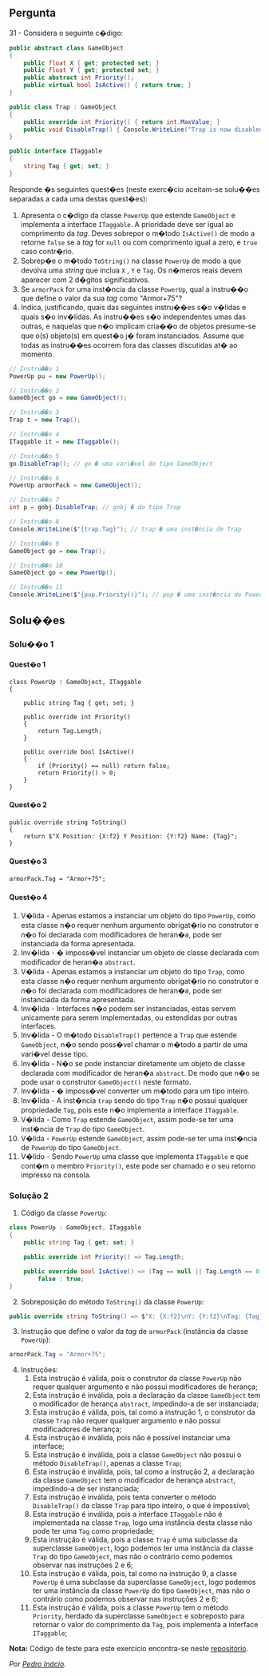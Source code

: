 ## Pergunta

31 - Considera o seguinte c�digo:

```cs
public abstract class GameObject
{
    public float X { get; protected set; }
    public float Y { get; protected set; }
    public abstract int Priority();
    public virtual bool IsActive() { return true; }
}
```

```cs
public class Trap : GameObject
{
    public override int Priority() { return int.MaxValue; }
    public void DisableTrap() { Console.WriteLine("Trap is now disabled."); }
}
```

```cs
public interface ITaggable
{
    string Tag { get; set; }
}
```

Responde �s seguintes quest�es (neste exerc�cio aceitam-se solu��es separadas
a cada uma destas quest�es):

1. Apresenta o c�digo da classe `PowerUp` que estende `GameObject` e implementa
   a interface `ITaggable`. A prioridade deve ser igual ao comprimento da
   *tag*. Deves sobrepor o m�todo `IsActive()` de modo a retorne `false` se a
   *tag* for `null` ou com comprimento igual a zero, e `true` caso contr�rio.
2. Sobrep�e o m�todo `ToString()` na classe `PowerUp` de modo a que devolva uma
   *string* que inclua `X` , `Y` e `Tag`. Os n�meros reais devem aparecer com 2
   d�gitos significativos.
3. Se `armorPack` for uma inst�ncia da classe `PowerUp`, qual a instru��o que
   define o valor da sua *tag* como "Armor+75"?
4. Indica, justificando, quais das seguintes instru��es s�o v�lidas e quais s�o
   inv�lidas. As instru��es s�o independentes umas das outras, e naquelas que
   n�o implicam cria��o de objetos presume-se que o(s) objeto(s) em quest�o j�
   foram instanciados. Assume que todas as instru��es ocorrem fora das classes
   discutidas at� ao momento.

```cs
// Instru��o 1
PowerUp pu = new PowerUp();
```

```cs
// Instru��o 2
GameObject go = new GameObject();
```

```cs
// Instru��o 3
Trap t = new Trap();
```

```cs
// Instru��o 4
ITaggable it = new ITaggable();
```

```cs
// Instru��o 5
go.DisableTrap(); // go � uma vari�vel do tipo GameObject
```

```cs
// Instru��o 6
PowerUp armorPack = new GameObject();
```

```cs
// Instru��o 7
int p = gobj.DisableTrap; // gobj � do tipo Trap
```

```cs
// Instru��o 8
Console.WriteLine($"{trap.Tag}"); // trap � uma inst�ncia de Trap
```

```cs
// Instru��o 9
GameObject go = new Trap();
```

```cs
// Instru��o 10
GameObject go = new PowerUp();
```

```cs
// Instru��o 11
Console.WriteLine($"{pup.Priority()}"); // pup � uma inst�ncia de PowerUp
```

## Solu��es

### Solu��o 1

#### Quest�o 1

```CSharp
class PowerUp : GameObject, ITaggable
{

    public string Tag { get; set; }

    public override int Priority()
    {
        return Tag.Length;
    }

    public override bool IsActive()
    {
        if (Priority() == null) return false;
        return Priority() > 0;
    }
}
```

#### Quest�o 2

```CSharp
public override string ToString()
{
    return $"X Position: {X:f2} Y Position: {Y:f2} Name: {Tag}";
}
```

#### Quest�o 3

```Csharp
armorPack.Tag = "Armor+75";
```

#### Quest�o 4

  1. V�lida - Apenas estamos a instanciar um objeto do tipo `PowerUp`, como esta
classe n�o requer nenhum argumento obrigat�rio no construtor e n�o foi declarada com
modificadores de heran�a, pode ser instanciada da forma apresentada.
  2. Inv�lida - � imposs�vel instanciar um objeto de classe declarada com modificador de
heran�a `abstract`.
  3. V�lida - Apenas estamos a instanciar um objeto do tipo `Trap`, como esta
classe n�o requer nenhum argumento obrigat�rio no construtor e n�o foi declarada com
modificadores de heran�a, pode ser instanciada da forma apresentada.
  4. Inv�lida - Interfaces n�o podem ser instanciadas, estas servem unicamente para
serem implementadas, ou estendidas por outras interfaces.
  5. Inv�lida - O m�todo `DisableTrap()` pertence a `Trap` que estende `GameObject`,
n�o sendo poss�vel chamar o m�todo a partir de uma vari�vel desse tipo.
  6. Inv�lida - N�o se pode instanciar diretamente um objeto de classe declarada com modificador de
heran�a `abstract`. De modo que n�o se pode usar o construtor `GameObject()` neste formato.
  7. Inv�lida - � imposs�vel converter um m�todo para um tipo inteiro.
  8. Inv�lida - A inst�ncia `trap` sendo do tipo `Trap` n�o possui qualquer propriedade
`Tag`, pois este n�o implementa a interface `ITaggable`.
  9. V�lida - Como `Trap` estende `GameObject`, assim pode-se ter uma inst�ncia de
`Trap` do tipo `GameObject`.
  10. V�lida - `PowerUp` estende `GameObject`, assim pode-se ter uma inst�ncia de
`PowerUp` do tipo `GameObject`.
  11. V�lido - Sendo `PowerUp` uma classe que implementa `ITaggable` e que cont�m
o membro `Priority()`, este pode ser chamado e o seu retorno impresso na consola.

### Solução 2

1. Código da classe `PowerUp`:

```cs
class PowerUp : GameObject, ITaggable
{
    public string Tag { get; set; }

    public override int Priority() => Tag.Length;

    public override bool IsActive() => (Tag == null || Tag.Length == 0) ?
        false : true;
}
```

2. Sobreposição do método `ToString()` da classe `PowerUp`:

```cs
public override string ToString() => $"X: {X:f2}\nY: {Y:f2}\nTag: {Tag}\n";
```

3. Instrução que define o valor da *tag* de `armorPack` (instância da classe
 `PowerUp`):

```cs
armorPack.Tag = "Armor+75";
```

4. Instruções:
   1. Esta instrução é válida, pois o construtor da classe
   `PowerUp` não requer qualquer argumento e não possui modificadores de
   herança;
   2. Esta instrução  é inválida, pois a declaração da classe
   `GameObject` tem o modificador de herança `abstract`, impedindo-a de ser
   instanciada;
   3. Esta instrução é válida, pois, tal como a instrução 1, o
   construtor da classe `Trap` não requer qualquer argumento e não possui
   modificadores de herança;
   4. Esta instrução é inválida, pois não é possível instanciar
   uma interface;
   5. Esta instrução é inválida, pois a classe `GameObject`
   não possui o método `DisableTrap()`, apenas a  classe `Trap`;
   6. Esta instrução é inválida, pois, tal como a instrução 2,
   a declaração da classe `GameObject` tem o modificador de herança `abstract`,
   impedindo-a de ser instanciada;
   7. Esta instrução é inválida, pois tenta converter o método `DisableTrap()`
   da classe `Trap` para tipo inteiro, o que é impossível;
   8. Esta instrução é inválida, pois a interface `ITaggable` não é
   implementada na classe `Trap`, logo uma instância desta classe não pode ter
   uma `Tag` como propriedade;
   9.  Esta instrução é válida, pois a classe `Trap` é uma subclasse da
   superclasse `GameObject`, logo podemos ter uma instância da classe `Trap`
   do tipo `GameObject`, mas não o contrário como podemos observar nas
   instruções 2 e 6;
   10.  Esta instrução é válida, pois, tal como na instrução 9, a classe
   `PowerUp` é uma subclasse da superclasse `GameObject`, logo podemos ter
   uma instância da classe `PowerUp` do tipo `GameObject`, mas não o contrário
   como podemos observar nas instruções 2 e 6;
   11.   Esta instrução é válida, pois a classe `PowerUp` tem o método
   `Priority`, herdado da superclasse `GameObject` e sobreposto para retornar
   o valor do comprimento da `Tag`, pois implementa a interface `ITaggable`;

**Nota:** Código de teste para este exercício encontra-se neste
[repositório](https://github.com/PmaiWoW/GitHub-Exercises).

*Por [Pedro Inácio](https://github.com/PmaiWoW).*
